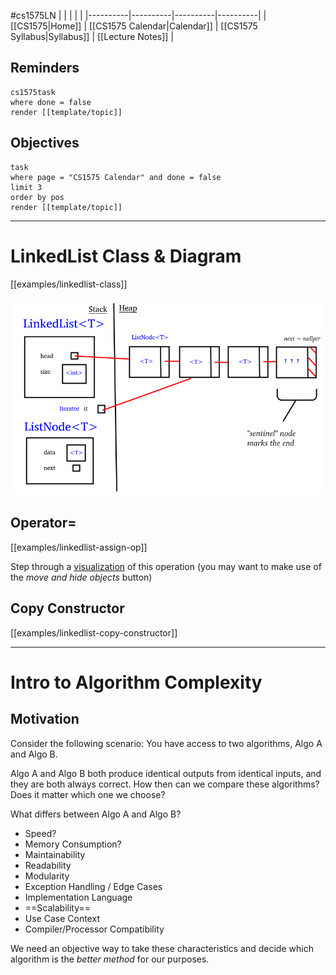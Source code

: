 #cs1575LN
|  |  |  |  |
|----------|----------|----------|----------|
| [[CS1575|Home]] | [[CS1575 Calendar|Calendar]] | [[CS1575 Syllabus|Syllabus]] | [[Lecture Notes]] |


## Reminders

```query
cs1575task
where done = false
render [[template/topic]]
```

## Objectives

```query
task
where page = "CS1575 Calendar" and done = false
limit 3
order by pos
render [[template/topic]]
```
---

# LinkedList Class & Diagram

[[examples/linkedlist-class]]

![](../img/LL-diagram.png)

## Operator=
[[examples/linkedlist-assign-op]]


Step through a [visualization](https://pythontutor.com/visualize.html#code=class%20ListNode%0A%7B%0A%20%20public%3A%0A%20%20%20%20int%20m_data%3B%20%20//%20single%20data%20item%0A%20%20%20%20ListNode%20*m_next%3B%20%20//%20ptr%20to%20next%20node%0A%20%20%20%20ListNode%28%29%20%7B%20m_next%20%3D%20nullptr%3B%20%7D%0A%20%20%20%20ListNode%28int%20data%29%20%7B%20m_next%20%3D%20nullptr%3B%20m_data%20%3D%20data%3B%20%7D%0A%7D%3B%0A%0A%0Aclass%20LinkedList%0A%7B%0A%20%20public%3A%0A%20%20%20%20ListNode%20*m_head%3B%20%20//%20ptr%20to%20first%20node%0A%20%20%20%20int%20m_size%3B%0A%20%20%20%20LinkedList%28%29%0A%20%20%20%7B%0A%20%20%20%20m_head%20%3D%20new%20ListNode%3B%20//invokes%20default%20constructor%0A%20%20%20%20m_size%20%3D%200%3B%0A%20%20%20%7D%0A%20%20%20void%20insert%28ListNode%20*p,%20const%20int%26%20x%29%3B%0A%20%20%20const%20LinkedList%26%20operator%3D%28%20const%20LinkedList%20%26rhs%20%29%3B%0A%7D%3B%0A%0Aint%20main%28%29%20%7B%0A%0A%20%20LinkedList%20mylist%3B%20//%20SKIP%20TO%20%20step%20~20%20for%20destructor%0A%20%20mylist.m_size%20%3D%202%3B%0A%0A%20%20ListNode%20*p%20%3D%20mylist.m_head%3B%0A%20%20mylist.m_head%20%3D%20new%20ListNode%283%29%3B%0A%20%20mylist.m_head%20-%3E%20m_next%20%3D%20new%20ListNode%287%29%3B%0A%20%20mylist.m_head%20-%3E%20m_next%20-%3E%20m_next%20%3D%20p%3B%0A%0A%20%20LinkedList%20myotherlist%3B%0A%20%20myotherlist%20%3D%20mylist%3B%0A%0A%20%20return%200%3B%0A%7D%0A%0Aconst%20LinkedList%26%20LinkedList%3A%3Aoperator%3D%28%20const%20LinkedList%20%26rhs%20%29%0A%7B%0A%20%20//%20clear%28%29%3B%20//start%20by%20emptying%20list%20%28excluded%20from%20viz%29%0A%20%20ListNode*%20p%20%3D%20m_head%3B%0A%20%20ListNode*%20q%20%3D%20rhs.m_head%3B%0A%20%20while%20%28%20q%20-%3E%20m_next%20!%3D%20nullptr%20%29%20//use%20two%20pointers%20to%20deep%20copy%0A%20%20%7B%0A%20%20%20%20insert%28p,%20q%20-%3E%20m_data%29%3B%0A%20%20%20%20p%20%3D%20p%20-%3E%20m_next%3B%0A%20%20%20%20q%20%3D%20q%20-%3E%20m_next%3B%0A%20%20%7D%0A%20%20%0A%20%20return%20*this%3B%0A%7D%0A%0Avoid%20LinkedList%3A%3Ainsert%28ListNode%20*p,%20const%20int%26%20x%29%0A%7B%0A%20%20ListNode%20*tmp%20%3D%20new%20ListNode%3B%0A%20%20tmp%20-%3E%20m_data%20%3D%20p%20-%3E%20m_data%3B%0A%20%20tmp%20-%3E%20m_next%20%3D%20p%20-%3E%20m_next%3B%0A%20%20p%20-%3E%20m_data%20%3D%20x%3B%0A%20%20p%20-%3E%20m_next%20%3D%20tmp%3B%0A%20%20m_size%2B%2B%3B%0A%7D&cumulative=false&curInstr=0&heapPrimitives=nevernest&mode=display&origin=opt-frontend.js&py=cpp_g%2B%2B9.3.0&rawInputLstJSON=%5B%5D&textReferences=false) of this operation
(you may want to make use of the _move and hide objects_ button)

## Copy Constructor
[[examples/linkedlist-copy-constructor]]

---


# Intro to Algorithm Complexity

## Motivation

Consider the following scenario: 
You have access to two algorithms, Algo A and Algo B.

Algo A and Algo B both produce identical outputs from identical inputs, and they are both always correct. How then can we compare these algorithms? Does it matter which one we choose?

What differs between Algo A and Algo B?
* Speed?
* Memory Consumption?
* Maintainability
* Readability
* Modularity
* Exception Handling / Edge Cases
* Implementation Language
* ==Scalability==
* Use Case Context
* Compiler/Processor Compatibility

We need an objective way to take these characteristics and decide which algorithm is the _better method_ for our purposes.
